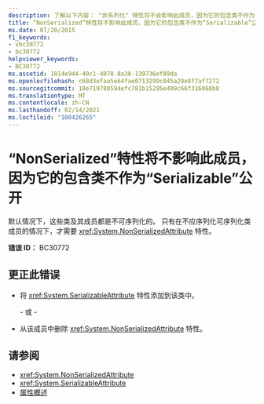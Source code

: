```yaml
---
description: 了解以下内容： "非系列化" 特性将不会影响此成员，因为它的包含类不作为 "Serializable" 公开
title: “NonSerialized”特性将不影响此成员，因为它的包含类不作为“Serializable”公开
ms.date: 07/20/2015
f1_keywords:
- vbc30772
- bc30772
helpviewer_keywords:
- BC30772
ms.assetid: 1014e944-40c1-4078-8a38-139736ef89da
ms.openlocfilehash: c68d3efaa5e64fae0713299c045a29e8f7af7272
ms.sourcegitcommit: 10e719780594efc781b15295e499c66f316068b8
ms.translationtype: MT
ms.contentlocale: zh-CN
ms.lasthandoff: 02/14/2021
ms.locfileid: "100426265"
---
```

# <a name="nonserialized-attribute-will-not-affect-this-member-because-its-containing-class-is-not-exposed-as-serializable"></a>“NonSerialized”特性将不影响此成员，因为它的包含类不作为“Serializable”公开

默认情况下，这些类及其成员都是不可序列化的。 只有在不应序列化可序列化类成员的情况下，才需要 <xref:System.NonSerializedAttribute> 特性。  
  
 **错误 ID：** BC30772  
  
## <a name="to-correct-this-error"></a>更正此错误  
  
- 将 <xref:System.SerializableAttribute> 特性添加到该类中。  
  
     \- 或 -  
  
- 从该成员中删除 <xref:System.NonSerializedAttribute> 特性。  
  
## <a name="see-also"></a>请参阅

- <xref:System.NonSerializedAttribute>
- <xref:System.SerializableAttribute>
- [属性概述](../programming-guide/concepts/attributes/index.md)
